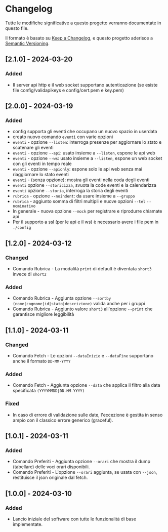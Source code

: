 # Changelog

Tutte le modifiche significative a questo progetto verranno documentate in questo file.

Il formato è basato su [Keep a Changelog](https://keepachangelog.com/en/1.0.0/), e questo progetto aderisce a [Semantic Versioning](https://semver.org/spec/v2.0.0.html).

## [2.1.0] - 2024-03-20

### Added
- Il server api http e il web socket supportano autenticazione (se esiste file config/validapikeys e config/cert.pem e key.pem)

## [2.0.0] - 2024-03-19

### Added
- config supporta gli eventi che occupano un nuovo spazio in userdata
- creato nuovo comando `eventi` con varie opzioni
- `eventi` - opzione `--listen`: interroga presenze per aggiornare lo stato e scatenare gli eventi
- `eventi` - opzione `--api`: usato insieme a `--listen`, espone le api web
- `eventi` - opzione `--ws`: usato insieme a `--listen`, espone un web socket con gli eventi in tempo reale
- `eventi` - opzione `--apionly`: espone solo le api web senza mai riaggiornare lo stato eventi
- `eventi` - (senza opzione): mostra gli eventi nella coda degli eventi
- `eventi` opzione `--storicizza`, svuota la code eventi e la calendarizza
- `eventi` opzione `--storia`, interroga la storia degli eventi
- `rubrica` - opzione `--noindent`: da usare insieme a `--gruppo`
- `rubrica` - aggiunto somma di filtri multipli e nuove opzioni `--tel` `--nominativo`
- In generale - nuova opzione `--mock` per registrare e riprodurre chiamate api
- Per il supporto a ssl (per le api e il ws) è necessario avere i file pem in `./config`

## [1.2.0] - 2024-03-12

### Changed
- Comando Rubrica - La modalità `print` di default è diventata `short3` invece di `short2`

### Added
- Comando Rubrica - Aggiunta opzione `--sortby` `(nome|cognome|id|stato|descrizione)` valida anche per i gruppi
- Comando Rubrica - Aggiunto valore `short3` all'opzione `--print` che garantisce migliore leggibilità

## [1.1.0] - 2024-03-11

### Changed
- Comando Fetch - Le opzioni `--dataInizio` e `--dataFine` supportano anche il formato `DD-MM-YYYY`

### Added
- Comando Fetch - Aggiunta opzione `--data` che applica il filtro alla data specificata `(YYYYMMDD|DD-MM-YYYY)`

### Fixed
- In caso di errore di validazione sulle date, l'eccezione è gestita in senso ampio con il classico errore generico (graceful).

## [1.0.1] - 2024-03-11

### Added
- Comando Preferiti - Aggiunta opzione `--orari` che mostra il dump (tabellare) delle voci orari disponibili.
- Comando Preferiti - L'opzione `--orari` aggiunta, se usata con `--json`, restituisce il json originale dal fetch.

## [1.0.0] - 2024-03-10

### Added
- Lancio iniziale del software con tutte le funzionalità di base implementate.

